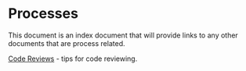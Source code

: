 Processes
=========

This document is an index document that will provide links to any other documents that are process related.

[Code Reviews](docs/Process-Code-Reviews.md) - tips for code reviewing.
